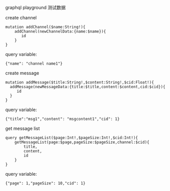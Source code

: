 graphql playground 测试数据 

create channel  

    mutation addChannel($name:String!){  
        addChannel(newChannelData:{name:$name}){  
           id  
        }  
    }  

query variable:

    {"name": "channel name1"}

create message

    mutation addMessage($title:String!,$content:String!,$cid:Float!){
      addMessage(newMessageData:{title:$title,content:$content,cid:$cid}){
         id
      }
    }

query variable:

    {"title":"msg1","content": "msgcontent1","cid": 1} 

get message list

    query getMessageList($page:Int!,$pageSize:Int!,$cid:Int!){
        getMessageList(page:$page,pageSize:$pageSize,channel:$cid){
            title,
            content,
            id
        }
    }

query variable:

    {"page": 1,"pageSize": 10,"cid": 1}